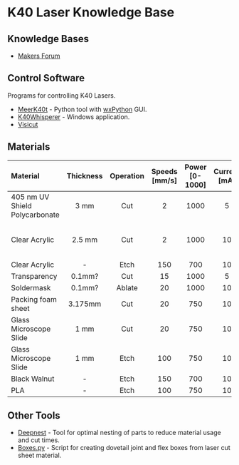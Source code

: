# K40 Laser Knowledge Base

## Knowledge Bases

* [Makers Forum](https://forum.makerforums.info/t/new-to-k40-start-here/79751)

## Control Software

Programs for controlling K40 Lasers.

* [MeerK40t](https://github.com/meerk40t/meerk40t/wiki) - Python tool with [wxPython](https://www.wxpython.org/) GUI.
* [K40Whisperer](https://www.scorchworks.com/K40whisperer/k40whisperer.html) - Windows application.
* [Visicut](https://visicut.org/)

## Materials

| Material | Thickness | Operation | Speeds [mm/s] | Power [0-1000] | Current [mA] | Passes | Notes |
| :--- | :---: | :---: | :---: | :---: | :---: | :---: | :--- |
| 405 nm UV Shield Polycarbonate | 3 mm   | Cut    |   2 | 1000 |   5  | 1 | |
| Clear Acrylic                  | 2.5 mm | Cut    |   2 | 1000 | 10   | 1 | 2.5 mm per pass |
| Clear Acrylic                  |  -     | Etch   | 150 |  700 | 10   | 1 | |
| Transparency                   | 0.1mm? | Cut    |  15 | 1000 |  5   | 1 | |
| Soldermask                     | 0.1mm? | Ablate |  20 | 1000 | 10   | 1 | |
| Packing foam sheet             | 3.175mm| Cut    |  20 |  750 | 10   | 2 | |
| Glass Microscope Slide         | 1 mm   | Cut    |  20 |  750 | 10   | 1 | |
| Glass Microscope Slide         | 1 mm   | Etch   | 100 |  750 | 10   | 1 | |
| Black Walnut                   |  -     | Etch   | 150 |  700 | 10   | 1 | |
| PLA                            |  -     | Etch   | 100 |  750 | 10   | 1 | |

## Other Tools

* [Deepnest](https://deepnest.io/) - Tool for optimal nesting of parts to reduce material usage and cut times.
* [Boxes.py](https://boxes.hackerspace-bamberg.de/) - Script for creating dovetail joint and flex boxes from laser cut sheet material. 
 
